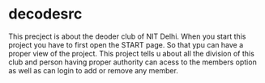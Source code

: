 # decodesrc
This precject is about the deoder club of NIT Delhi. When you start this project you have to first open the START page.
So that ypu can have a proper view of the project. This project tells u about all the division of this club and
person having proper authority can acess to the members option as well as can login to add or remove any member.
